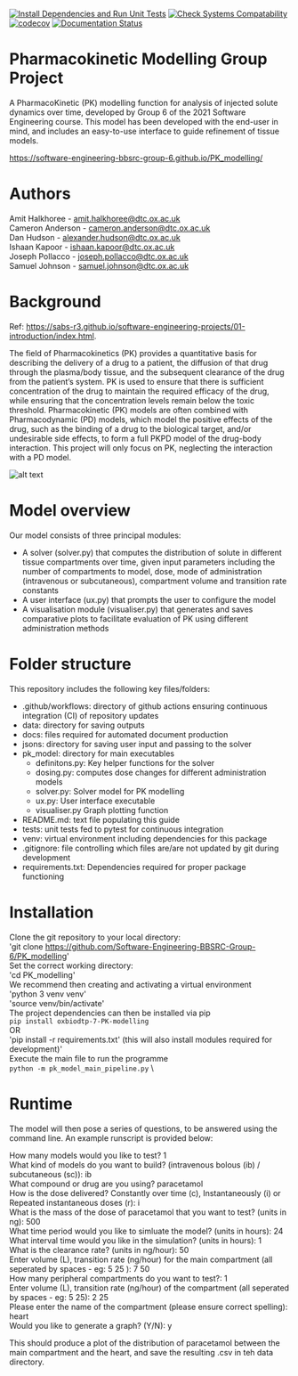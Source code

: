 [![Install Dependencies and Run Unit Tests](https://github.com/Software-Engineering-BBSRC-Group-6/PK_modelling/actions/workflows/run-unittests.yml/badge.svg)](https://github.com/Software-Engineering-BBSRC-Group-6/PK_modelling/actions/workflows/run-unittests.yml)
[![Check Systems Compatability](https://github.com/Software-Engineering-BBSRC-Group-6/PK_modelling/actions/workflows/check-systems-compat.yml/badge.svg)](https://github.com/Software-Engineering-BBSRC-Group-6/PK_modelling/actions/workflows/check-systems-compat.yml)
[![codecov](https://codecov.io/gh/Software-Engineering-BBSRC-Group-6/PK_modelling/branch/main/graph/badge.svg?token=gdzMuuonBd)](https://codecov.io/gh/Software-Engineering-BBSRC-Group-6/PK_modelling)
[![Documentation Status](https://readthedocs.org/projects/pk-proj/badge/?version=latest)](https://pk-proj.readthedocs.io/en/latest/?badge=latest)
# Pharmacokinetic Modelling Group Project

A PharmacoKinetic (PK) modelling function for analysis of injected solute dynamics over time, developed by Group 6 of the 2021 Software Engineering course. This model has been developed with the end-user in mind, and includes an easy-to-use interface to guide refinement of tissue models.

https://software-engineering-bbsrc-group-6.github.io/PK_modelling/

# Authors

Amit Halkhoree - amit.halkhoree@dtc.ox.ac.uk \
Cameron Anderson - cameron.anderson@dtc.ox.ac.uk \
Dan Hudson - alexander.hudson@dtc.ox.ac.uk \
Ishaan Kapoor - ishaan.kapoor@dtc.ox.ac.uk \
Joseph Pollacco - joseph.pollacco@dtc.ox.ac.uk \
Samuel Johnson - samuel.johnson@dtc.ox.ac.uk

# Background
Ref: https://sabs-r3.github.io/software-engineering-projects/01-introduction/index.html.

The field of Pharmacokinetics (PK) provides a quantitative basis for describing the delivery of a drug to a patient, the diffusion of that drug through the plasma/body tissue, and the subsequent clearance of the drug from the patient’s system. PK is used to ensure that there is sufficient concentration of the drug to maintain the required efficacy of the drug, while ensuring that the concentration levels remain below the toxic threshold. Pharmacokinetic (PK) models are often combined with Pharmacodynamic (PD) models, which model the positive effects of the drug, such as the binding of a drug to the biological target, and/or undesirable side effects, to form a full PKPD model of the drug-body interaction. This project will only focus on PK, neglecting the interaction with a PD model.

![alt text](https://sabs-r3.github.io/software-engineering-projects/fig/pk1.jpg)
# Model overview

Our model consists of three principal modules:
- A solver (solver.py) that computes the distribution of solute in different tissue compartments over time, given input parameters including the number of compartments to model, dose,  mode of administration  (intravenous or subcutaneous), compartment volume and transition rate constants
- A user interface (ux.py) that prompts the user to configure the model
- A visualisation module (visualiser.py) that generates and saves comparative plots to facilitate evaluation of PK using different administration methods

# Folder structure

This repository includes the following key files/folders:

- .github/workflows: directory of github actions ensuring continuous integration (CI) of repository updates
- data: directory for saving outputs
- docs: files required for automated document production
- jsons: directory for saving user input and passing to the solver
- pk_model: directory for main executables
    - definitons.py: Key helper functions for the solver
    - dosing.py: computes dose changes for different administration models
    - solver.py: Solver model for PK modelling
    - ux.py: User interface executable
    - visualiser.py Graph plotting function
- README.md: text file populating this guide
- tests: unit tests fed to pytest for continuous integration
- venv: virtual environment including dependencies for this package
- .gitignore: file controlling which files are/are not updated by git during development
- requirements.txt: Dependencies required for proper package functioning

# Installation

Clone the git repository to your local directory: \
'git clone https://github.com/Software-Engineering-BBSRC-Group-6/PK_modelling' \
Set the correct working directory: \
'cd PK_modelling' \
We recommend then creating and activating a virtual environment \
'python 3 venv venv' \
'source venv/bin/activate' \
The project dependencies can then be installed via pip \
 `pip install oxbiodtp-7-PK-modelling` \
 OR \
 'pip install -r requirements.txt' (this will also install modules required for development)' \
Execute the main file to run the programme \
`python -m pk_model_main_pipeline.py` \

# Runtime

The model will then pose a series of questions, to be answered using the command line. An example runscript is provided below:

How many models would you like to test? 1 \
What kind of models do you want to build? (intravenous bolous (ib) / subcutaneous (sc)): ib \
What compound or drug are you using? paracetamol \
How is the dose delivered? Constantly over time (c), Instantaneously (i) or Repeated instantaneous doses (r): i \
What is the mass of the dose of paracetamol that you want to test? (units in ng): 500 \
What time period would you like to simluate the model? (units in hours): 24 \
What interval time would you like in the simulation? (units in hours): 1 \
What is the clearance rate? (units in ng/hour): 50 \
Enter volume (L), transition rate (ng/hour) for the main compartment (all seperated by spaces - eg: 5 25 ): 7 50 \
How many peripheral compartments do you want to test?: 1 \
Enter volume (L), transition rate (ng/hour) of the compartment (all seperated by spaces - eg: 5 25): 2 25 \
Please enter the name of the compartment (please ensure correct spelling): heart \
Would you like to generate a graph? (Y/N): y

This should produce a plot of the distribution of paracetamol between the main compartment and the heart, and save the resulting .csv in teh data directory.
